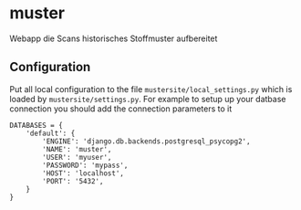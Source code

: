 # muster
Webapp die Scans historisches Stoffmuster aufbereitet


## Configuration
Put all local configuration to the file `mustersite/local_settings.py` which is loaded by `mustersite/settings.py`. 
For example to setup up your datbase connection you should add the connection parameters to it
```
DATABASES = {
    'default': {
        'ENGINE': 'django.db.backends.postgresql_psycopg2',
        'NAME': 'muster',
        'USER': 'myuser',
        'PASSWORD': 'mypass',
        'HOST': 'localhost',
        'PORT': '5432',
    }
}
```
